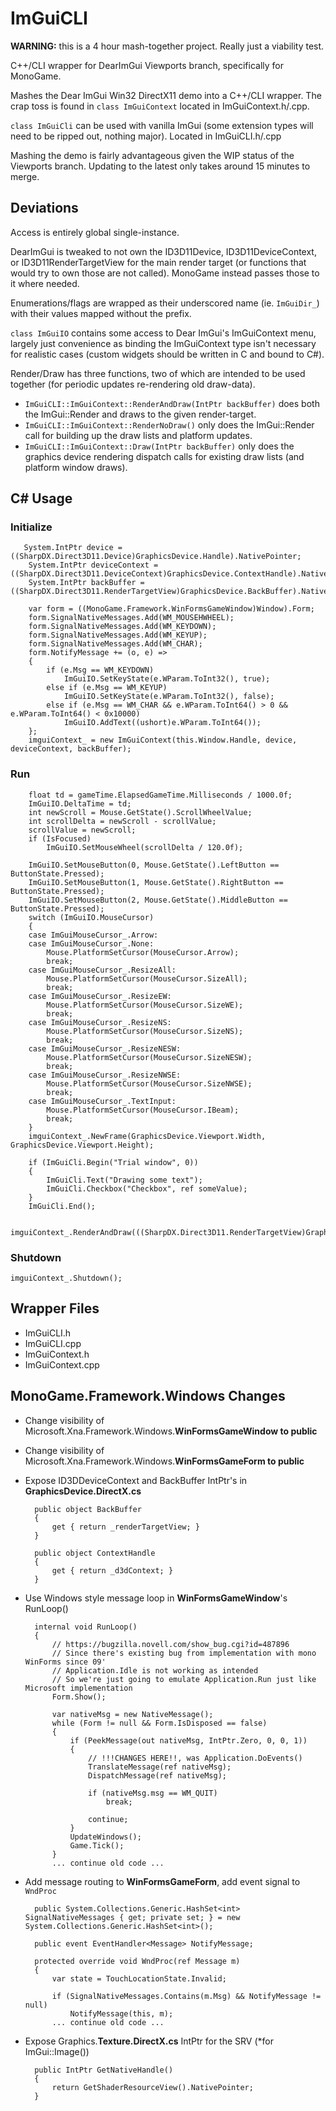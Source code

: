 # ImGuiCLI

**WARNING:** this is a 4 hour mash-together project. Really just a viability test.

C++/CLI wrapper for DearImGui Viewports branch, specifically for MonoGame.

Mashes the Dear ImGui Win32 DirectX11 demo into a C++/CLI wrapper. The crap toss is found in `class ImGuiContext` located in ImGuiContext.h/.cpp.

`class ImGuiCli` can be used with vanilla ImGui (some extension types will need to be ripped out, nothing major). Located in ImGuiCLI.h/.cpp

Mashing the demo is fairly advantageous given the WIP status of the Viewports branch. Updating to the latest only takes around 15 minutes to merge.

## Deviations

Access is entirely global single-instance.

DearImGui is tweaked to not own the ID3D11Device, ID3D11DeviceContext, or ID3D11RenderTargetView for the main render target (or functions that would try to own those are not called). MonoGame instead passes those to it where needed.

Enumerations/flags are wrapped as their underscored name (ie. `ImGuiDir_`) with their values mapped without the prefix.

`class ImGuiIO` contains some access to Dear ImGui's ImGuiContext menu, largely just convenience as binding the ImGuiContext type isn't necessary for realistic cases (custom widgets should be written in C and bound to C#).

Render/Draw has three functions, two of which are intended to be used together (for periodic updates re-rendering old draw-data).

- `ImGuiCLI::ImGuiContext::RenderAndDraw(IntPtr backBuffer)` does both the ImGui::Render and draws to the given render-target.
- `ImGuiCLI::ImGuiContext::RenderNoDraw()` only does the ImGui::Render call for building up the draw lists and platform updates.
- `ImGuiCLI::ImGuiContext::Draw(IntPtr backBuffer)` only does the graphics device rendering dispatch calls for existing draw lists (and platform window draws).

## C# Usage

### Initialize

       System.IntPtr device = ((SharpDX.Direct3D11.Device)GraphicsDevice.Handle).NativePointer;
        System.IntPtr deviceContext = ((SharpDX.Direct3D11.DeviceContext)GraphicsDevice.ContextHandle).NativePointer;
        System.IntPtr backBuffer = ((SharpDX.Direct3D11.RenderTargetView)GraphicsDevice.BackBuffer).NativePointer;
    
        var form = ((MonoGame.Framework.WinFormsGameWindow)Window).Form;
        form.SignalNativeMessages.Add(WM_MOUSEHWHEEL);
        form.SignalNativeMessages.Add(WM_KEYDOWN);
        form.SignalNativeMessages.Add(WM_KEYUP);
        form.SignalNativeMessages.Add(WM_CHAR);
        form.NotifyMessage += (o, e) =>
        {
            if (e.Msg == WM_KEYDOWN)
                ImGuiIO.SetKeyState(e.WParam.ToInt32(), true);
            else if (e.Msg == WM_KEYUP)
                ImGuiIO.SetKeyState(e.WParam.ToInt32(), false);
            else if (e.Msg == WM_CHAR && e.WParam.ToInt64() > 0 && e.WParam.ToInt64() < 0x10000)
                ImGuiIO.AddText((ushort)e.WParam.ToInt64());
        };
        imguiContext_ = new ImGuiContext(this.Window.Handle, device, deviceContext, backBuffer);

### Run

        float td = gameTime.ElapsedGameTime.Milliseconds / 1000.0f;
        ImGuiIO.DeltaTime = td;
        int newScroll = Mouse.GetState().ScrollWheelValue;
        int scrollDelta = newScroll - scrollValue;
        scrollValue = newScroll;
        if (IsFocused)
            ImGuiIO.SetMouseWheel(scrollDelta / 120.0f);
    
        ImGuiIO.SetMouseButton(0, Mouse.GetState().LeftButton == ButtonState.Pressed);
        ImGuiIO.SetMouseButton(1, Mouse.GetState().RightButton == ButtonState.Pressed);
        ImGuiIO.SetMouseButton(2, Mouse.GetState().MiddleButton == ButtonState.Pressed);
        switch (ImGuiIO.MouseCursor)
        {
        case ImGuiMouseCursor_.Arrow:
        case ImGuiMouseCursor_.None:
            Mouse.PlatformSetCursor(MouseCursor.Arrow);
            break;
        case ImGuiMouseCursor_.ResizeAll:
            Mouse.PlatformSetCursor(MouseCursor.SizeAll);
            break;
        case ImGuiMouseCursor_.ResizeEW:
            Mouse.PlatformSetCursor(MouseCursor.SizeWE);
            break;
        case ImGuiMouseCursor_.ResizeNS:
            Mouse.PlatformSetCursor(MouseCursor.SizeNS);
            break;
        case ImGuiMouseCursor_.ResizeNESW:
            Mouse.PlatformSetCursor(MouseCursor.SizeNESW);
            break;
        case ImGuiMouseCursor_.ResizeNWSE:
            Mouse.PlatformSetCursor(MouseCursor.SizeNWSE);
            break;
        case ImGuiMouseCursor_.TextInput:
            Mouse.PlatformSetCursor(MouseCursor.IBeam);
            break;
        }
        imguiContext_.NewFrame(GraphicsDevice.Viewport.Width, GraphicsDevice.Viewport.Height);
    
        if (ImGuiCli.Begin("Trial window", 0))
        {
            ImGuiCli.Text("Drawing some text");
            ImGuiCli.Checkbox("Checkbox", ref someValue);
        }
        ImGuiCli.End();
    
            imguiContext_.RenderAndDraw(((SharpDX.Direct3D11.RenderTargetView)GraphicsDevice.BackBuffer).NativePointer);

### Shutdown

`imguiContext_.Shutdown();`

## Wrapper Files

- ImGuiCLI.h
- ImGuiCLI.cpp
- ImGuiContext.h
- ImGuiContext.cpp

## MonoGame.Framework.Windows Changes

- Change visibility of Microsoft.Xna.Framework.Windows.**WinFormsGameWindow to public**

- Change visibility of Microsoft.Xna.Framework.Windows.**WinFormsGameForm to public**

- Expose ID3DDeviceContext and BackBuffer IntPtr's in **GraphicsDevice.DirectX.cs**

        public object BackBuffer
        {
            get { return _renderTargetView; }
        }
        
        public object ContextHandle
        {
            get { return _d3dContext; }
        }

- Use Windows style message loop in **WinFormsGameWindow**'s RunLoop()

        internal void RunLoop()
        {
            // https://bugzilla.novell.com/show_bug.cgi?id=487896
            // Since there's existing bug from implementation with mono WinForms since 09'
            // Application.Idle is not working as intended
            // So we're just going to emulate Application.Run just like Microsoft implementation
            Form.Show();
        
            var nativeMsg = new NativeMessage();
            while (Form != null && Form.IsDisposed == false)
            {
                if (PeekMessage(out nativeMsg, IntPtr.Zero, 0, 0, 1))
                {
                    // !!!CHANGES HERE!!, was Application.DoEvents()
                    TranslateMessage(ref nativeMsg);
                    DispatchMessage(ref nativeMsg);
        
                    if (nativeMsg.msg == WM_QUIT)
                        break;
        
                    continue;
                }
                UpdateWindows();
                Game.Tick();
            }
            ... continue old code ...

- Add message routing to **WinFormsGameForm**, add event signal to `WndProc`

        public System.Collections.Generic.HashSet<int> SignalNativeMessages { get; private set; } = new System.Collections.Generic.HashSet<int>();
        
        public event EventHandler<Message> NotifyMessage;
        
        protected override void WndProc(ref Message m)
        {
            var state = TouchLocationState.Invalid;
        
            if (SignalNativeMessages.Contains(m.Msg) && NotifyMessage != null)
                NotifyMessage(this, m);
            ... continue old code ...

- Expose Graphics.**Texture.DirectX.cs** IntPtr for the SRV (*for ImGui::Image())

        public IntPtr GetNativeHandle()
        {
            return GetShaderResourceView().NativePointer;
        }